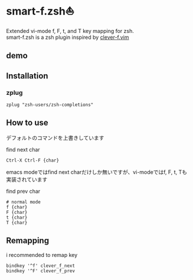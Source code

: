 # smart-f.zsh⛵️
Extended vi-mode f, F, t, and T key mapping for zsh.  
smart-f.zsh is a zsh plugin inspired by [clever-f.vim](https://github.com/rhysd/clever-f.vim)

## demo

## Installation
### zplug

```
zplug "zsh-users/zsh-completions"
```

## How to use
デフォルトのコマンドを上書きしています

find next char

```
Ctrl-X Ctrl-F {char}
```

emacs modeではfind next charだけしか無いですが、vi-modeではf, F, t, Tも実装されています

find prev char
```
# normal mode
f {char}
F {char}
t {char}
T {char}
```

## Remapping
i recommended to remap key

```
bindkey '^f' clever_f_next
bindkey '^F' clever_f_prev
```


